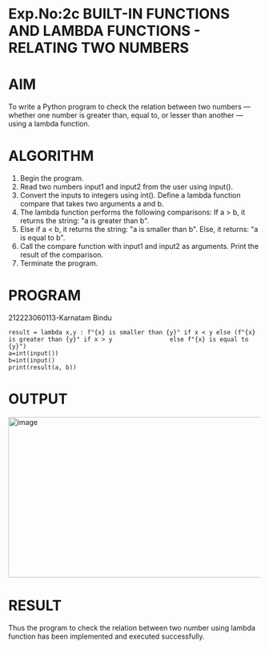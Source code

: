 # Exp.No:2c BUILT-IN FUNCTIONS AND LAMBDA FUNCTIONS - RELATING TWO NUMBERS
# AIM
To write a Python program to check the relation between two numbers — whether one number is greater than, equal to, or lesser than another — using a lambda function.

# ALGORITHM
1. Begin the program.
2. Read two numbers input1 and input2 from the user using input().
3. Convert the inputs to integers using int(). Define a lambda function compare that takes two arguments a and b.
4. The lambda function performs the following comparisons: If a > b, it returns the string: "a is greater than b".
5. Else if a < b, it returns the string: "a is smaller than b". Else, it returns: "a is equal to b".
6. Call the compare function with input1 and input2 as arguments. Print the result of the comparison.
7. Terminate the program.

# PROGRAM
212223060113-Karnatam Bindu
```
result = lambda x,y : f"{x} is smaller than {y}" if x < y else (f"{x} is greater than {y}" if x > y                else f"{x} is equal to {y}")
a=int(input()) 
b=int(input()
print(result(a, b))
```
# OUTPUT
<img width="1175" height="321" alt="image" src="https://github.com/user-attachments/assets/d15c4ba3-4f19-4da2-9072-534e1d34e7a2" />

# RESULT
Thus the program to check the relation between two number using lambda function has been implemented and executed successfully.
